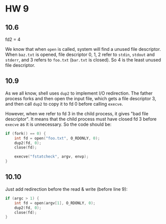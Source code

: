 # HW 9 #

## 10.6 ##

fd2 = 4

We know that when `open` is called, system will find a unused file descriptor. When `baz.txt` is opened, file descriptor 0, 1, 2 refer to `stdin`, `stdout` and `stderr`, and 3 refers to `foo.txt` (`bar.txt` is closed). So 4 is the least unused file descriptor.

## 10.9 ##

As we all know, shell uses `dup2` to implement I/O redirection. The father process forks and then open the input file, which gets a file descriptor 3, and then call `dup2` to copy it to fd 0 before calling `execve`.

However, when we refer to fd 3 in the child process, it gives "bad file descriptor". It means that the child process must have closed fd 3 before `execve` as it is unnecessary. So the code should be:

```C++
if (fork() == 0) {
    int fd = open("foo.txt", O_RDONLY, 0);
    dup2(fd, 0);
    close(fd);

    execve("fstatcheck", argv, envp);
}
```

## 10.10 ##

Just add redirection before the read & write (before line 9):

```C++
if (argc > 1) {
    int fd = open(argv[1], O_RDONLY, 0);
    dup2(fd, 0);
    close(fd);
}
```
